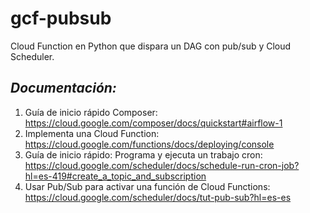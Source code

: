 # gcf-pubsub
Cloud Function en Python que dispara un DAG con pub/sub y Cloud Scheduler.

## ***Documentación:***
1. Guía de inicio rápido Composer: https://cloud.google.com/composer/docs/quickstart#airflow-1
2. Implementa una Cloud Function: https://cloud.google.com/functions/docs/deploying/console
3. Guía de inicio rápido: Programa y ejecuta un trabajo cron: https://cloud.google.com/scheduler/docs/schedule-run-cron-job?hl=es-419#create_a_topic_and_subscription
4. Usar Pub/Sub para activar una función de Cloud Functions: https://cloud.google.com/scheduler/docs/tut-pub-sub?hl=es-es
